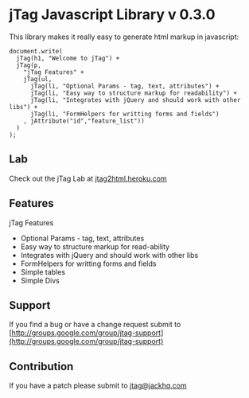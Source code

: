 # jTag Javascript Library v 0.3.0

This library makes it really easy to generate html markup in javascript:

    document.write(
      jTag(h1, "Welcome to jTag") +
      jTag(p, 
        "jTag Features" +
        jTag(ul,
          jTag(li, "Optional Params - tag, text, attributes") +
          jTag(li, "Easy way to structure markup for readability") +
          jTag(li, "Integrates with jQuery and should work with other libs") +
          jTag(li, "FormHelpers for writting forms and fields")
        , jAttribute("id","feature_list"))
      )
    );
    
## Lab

Check out the jTag Lab at [jtag2html.heroku.com](http://jtag2html.heroku.com)


## Features

jTag Features

* Optional Params - tag, text, attributes
* Easy way to structure markup for read-ability
* Integrates with jQuery and should work with other libs
* FormHelpers for writting forms and fields
* Simple tables
* Simple Divs

## Support

If you find a bug or have a change request submit to [http://groups.google.com/group/jtag-support](http://groups.google.com/group/jtag-support)

## Contribution

If you have a patch please submit to [jtag@jackhq.com](mailto://jtag@jackhq.com)


